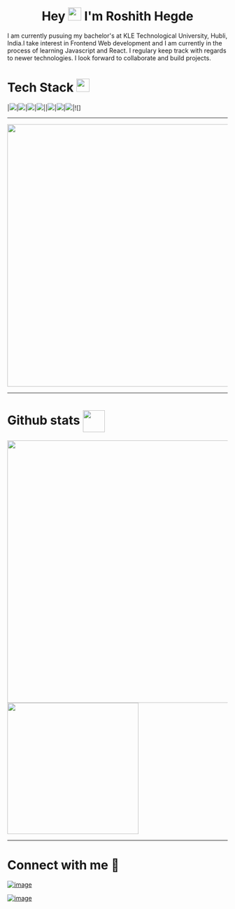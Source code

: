 <h1 align="center">Hey <img src="https://media.giphy.com/media/hvRJCLFzcasrR4ia7z/giphy.gif" width="30">  I'm Roshith Hegde</h1>
<p>I am currently pusuing my bachelor's at KLE Technological University, Hubli, India.I take interest in Frontend Web development and I am currently in the process of learning Javascript and React. I regulary keep track with regards to newer technologies. I look forward to collaborate and build projects.</p>

<h1 align="left">Tech Stack <img src = "https://media2.giphy.com/media/QssGEmpkyEOhBCb7e1/giphy.gif?cid=ecf05e47a0n3gi1bfqntqmob8g9aid1oyj2wr3ds3mg700bl&rid=giphy.gif" width = 30px></h1>


|![](https://img.shields.io/badge/-html5-black?logo=html5&style=for-the-badge)|![](https://img.shields.io/badge/-css3-black?logo=css3&style=for-the-badge&logoColor=%231572B6)|![](https://img.shields.io/badge/-javascript-black?logo=javascript&style=for-the-badge&logoColor=%23F7DF1E)|![](https://img.shields.io/badge/-React-black?logo=react&style=for-the-badge)||![](https://img.shields.io/badge/-git-black?logo=git&style=for-the-badge)|![](https://img.shields.io/badge/-github-black?logo=github&style=for-the-badge)|![](https://img.shields.io/badge/-arduino-black?logo=arduino&style=for-the-badge)|![]

<hr>
<img src="https://holopin.me/codedmachine" width=600></img>
<hr>
<h1>Github stats <img src="https://media.giphy.com/media/iY8CRBdQXODJSCERIr/giphy.gif" width=50 height=50 align="center"></img></h1>
<img src="https://github-readme-stats.vercel.app/api?username=codedmachine111&show_icons=true&theme=gruvbox" width=600></img>
<img src="https://github-readme-stats.vercel.app/api/top-langs/?username=codedmachine111&theme=gruvbox"" width=300></img>


<hr>
<h1>Connect with me 🔗</h1>
<div>

[![image](https://img.shields.io/badge/Twitter-1DA1F2?style=for-the-badge&logo=twitter&logoColor=white)](https://twitter.com/whoisakashh)

[![image](https://img.shields.io/badge/Gmail-D14836?style=for-the-badge&logo=gmail&logoColor=white)](mailto:charlesbabbage1709@gmail.com)
  
</div>
